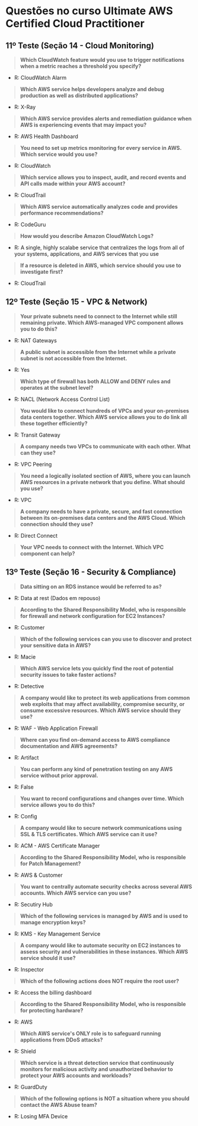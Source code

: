 # Questões no curso Ultimate AWS Certified Cloud Practitioner

## 11º Teste (Seção 14 - Cloud Monitoring)

> **Which CloudWatch feature would you use to trigger notifications when a metric reaches a threshold you specify?**
- R: CloudWatch Alarm

> **Which AWS service helps developers analyze and debug production as well as distributed applications?**
- R: X-Ray

> **Which AWS service provides alerts and remediation guidance when AWS is experiencing events that may impact you?**
- R: AWS Health Dashboard

> **You need to set up metrics monitoring for every service in AWS. Which service would you use?**
- R: CloudWatch

> **Which service allows you to inspect, audit, and record events and API calls made within your AWS account?**
- R: CloudTrail

> **Which AWS service automatically analyzes code and provides performance recommendations?**
- R: CodeGuru

> **How would you describe Amazon CloudWatch Logs?**
- R: A single, highly scalabe service that centralizes the logs from all of your systems, applications, and AWS services that you use

> **If a resource is deleted in AWS, which service should you use to investigate first?**
- R: CloudTrail

## 12º Teste (Seção 15 - VPC & Network)

> **Your private subnets need to connect to the Internet while still remaining private. Which AWS-managed VPC component allows you to do this?**
- R: NAT Gateways

> **A public subnet is accessible from the Internet while a private subnet is not accessible from the Internet.**
- R: Yes

> **Which type of firewall has both ALLOW and DENY rules and operates at the subnet level?**
- R: NACL (Network Access Control List)

> **You would like to connect hundreds of VPCs and your on-premises data centers together. Which AWS service allows you to do link all these together efficiently?**
- R: Transit Gateway

> **A company needs two VPCs to communicate with each other. What can they use?**
- R: VPC Peering

> **You need a logically isolated section of AWS, where you can launch AWS resources in a private network that you define. What should you use?**
- R: VPC

> **A company needs to have a private, secure, and fast connection between its on-premises data centers and the AWS Cloud. Which connection should they use?**
- R: Direct Connect

> **Your VPC needs to connect with the Internet. Which VPC component can help?**

## 13º Teste (Seção 16 - Security & Compliance)

> **Data sitting on an RDS instance would be referred to as?**
- R: Data at rest (Dados em repouso)

> **According to the Shared Responsibility Model, who is responsible for firewall and network configuration for EC2 Instances?**
- R: Customer

> **Which of the following services can you use to discover and protect your sensitive data in AWS?**
- R: Macie

> **Which AWS service lets you quickly find the root of potential security issues to take faster actions?**
- R: Detective

> **A company would like to protect its web applications from common web exploits that may affect availability, compromise security, or consume excessive resources. Which AWS service should they use?**
- R: WAF - Web Application Firewall

> **Where can you find on-demand access to AWS compliance documentation and AWS agreements?**
- R: Artifact

> **You can perform any kind of penetration testing on any AWS service without prior approval.**
- R: False

> **You want to record configurations and changes over time. Which service allows you to do this?**
- R: Config

> **A company would like to secure network communications using SSL & TLS certificates. Which AWS service can it use?**
- R: ACM - AWS Certificate Manager

> **According to the Shared Responsibility Model, who is responsible for Patch Management?**
- R: AWS & Customer

> **You want to centrally automate security checks across several AWS accounts. Which AWS service can you use?**
- R: Secutiry Hub

> **Which of the following services is managed by AWS and is used to manage encryption keys?**
- R: KMS - Key Management Service

> **A company would like to automate security on EC2 instances to assess security and vulnerabilities in these instances. Which AWS service should it use?**
- R: Inspector

> **Which of the following actions does NOT require the root user?**
- R: Access the billing dashboard

> **According to the Shared Responsibility Model, who is responsible for protecting hardware?**
- R: AWS

> **Which AWS service's ONLY role is to safeguard running applications from DDoS attacks?**
- R: Shield

> **Which service is a threat detection service that continuously monitors for malicious activity and unauthorized behavior to protect your AWS accounts and workloads?**
- R: GuardDuty

> **Which of the following options is NOT a situation where you should contact the AWS Abuse team?**
- R: Losing MFA Device